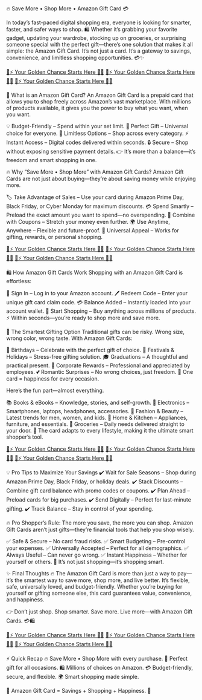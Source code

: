 🔥 Save More • Shop More • Amazon Gift Card 💳

In today’s fast-paced digital shopping era, everyone is looking for smarter, faster, and safer ways to shop. 🛍️ Whether it’s grabbing your favorite gadget, updating your wardrobe, stocking up on groceries, or surprising someone special with the perfect gift—there’s one solution that makes it all simple: the Amazon Gift Card.
It’s not just a card. It’s a gateway to savings, convenience, and limitless shopping opportunities. 💳✨

[🎁⚡ Your Golden Chance Starts Here 🌟💖](https://mygift.offerzeee.com/aama-zonn/) 
[🎁⚡ Your Golden Chance Starts Here 🌟💖](https://mygift.offerzeee.com/aama-zonn/) 
[🎁⚡ Your Golden Chance Starts Here 🌟💖](https://mygift.offerzeee.com/aama-zonn/) 

🌟 What is an Amazon Gift Card?
An Amazon Gift Card is a prepaid card that allows you to shop freely across Amazon’s vast marketplace. With millions of products available, it gives you the power to buy what you want, when you want.

💡 Budget-Friendly – Spend within your set limit.
🎁 Perfect Gift – Universal choice for everyone.
🛒 Limitless Options – Shop across every category.
⚡ Instant Access – Digital codes delivered within seconds.
🔒 Secure – Shop without exposing sensitive payment details.
👉 It’s more than a balance—it’s freedom and smart shopping in one.

🔥 Why “Save More • Shop More” with Amazon Gift Cards?
Amazon Gift Cards are not just about buying—they’re about saving money while enjoying more.

🏷️ Take Advantage of Sales – Use your card during Amazon Prime Day, Black Friday, or Cyber Monday for maximum discounts.
💳 Spend Smartly – Preload the exact amount you want to spend—no overspending.
🎯 Combine with Coupons – Stretch your money even further.
🌍 Use Anytime, Anywhere – Flexible and future-proof.
🎉 Universal Appeal – Works for gifting, rewards, or personal shopping.

[🎁⚡ Your Golden Chance Starts Here 🌟💖](https://mygift.offerzeee.com/aama-zonn/) 
[🎁⚡ Your Golden Chance Starts Here 🌟💖](https://mygift.offerzeee.com/aama-zonn/) 
[🎁⚡ Your Golden Chance Starts Here 🌟💖](https://mygift.offerzeee.com/aama-zonn/) 

🛍️ How Amazon Gift Cards Work
Shopping with an Amazon Gift Card is effortless:

📱 Sign In – Log in to your Amazon account.
🖊️ Redeem Code – Enter your unique gift card claim code.
💳 Balance Added – Instantly loaded into your account wallet.
🛒 Start Shopping – Buy anything across millions of products.
⚡ Within seconds—you’re ready to shop more and save more.

🎁 The Smartest Gifting Option
Traditional gifts can be risky. Wrong size, wrong color, wrong taste. With Amazon Gift Cards:

🎂 Birthdays – Celebrate with the perfect gift of choice.
🎄 Festivals & Holidays – Stress-free gifting solution.
🎓 Graduations – A thoughtful and practical present.
💼 Corporate Rewards – Professional and appreciated by employees.
💕 Romantic Surprises – No wrong choices, just freedom.
🎉 One card = happiness for every occasion.

Here’s the fun part—almost everything.

📚 Books & eBooks – Knowledge, stories, and self-growth.
📱 Electronics – Smartphones, laptops, headphones, accessories.
👗 Fashion & Beauty – Latest trends for men, women, and kids.
🏡 Home & Kitchen – Appliances, furniture, and essentials.
🛒 Groceries – Daily needs delivered straight to your door.
💎 The card adapts to every lifestyle, making it the ultimate smart shopper’s tool.

[🎁⚡ Your Golden Chance Starts Here 🌟💖](https://mygift.offerzeee.com/aama-zonn/) 
[🎁⚡ Your Golden Chance Starts Here 🌟💖](https://mygift.offerzeee.com/aama-zonn/) 
[🎁⚡ Your Golden Chance Starts Here 🌟💖](https://mygift.offerzeee.com/aama-zonn/) 

💡 Pro Tips to Maximize Your Savings
✔️ Wait for Sale Seasons – Shop during Amazon Prime Day, Black Friday, or holiday deals.
 ✔️ Stack Discounts – Combine gift card balance with promo codes or coupons.
 ✔️ Plan Ahead – Preload cards for big purchases.
 ✔️ Send Digitally – Perfect for last-minute gifting.
 ✔️ Track Balance – Stay in control of your spending.

🔥 Pro Shopper’s Rule: The more you save, the more you can shop.
Amazon Gift Cards aren’t just gifts—they’re financial tools that help you shop wisely.

✅ Safe & Secure – No card fraud risks.
✅ Smart Budgeting – Pre-control your expenses.
✅ Universally Accepted – Perfect for all demographics.
✅ Always Useful – Can never go wrong.
✅ Instant Happiness – Whether for yourself or others.
🎯 It’s not just shopping—it’s shopping smart.

✨ Final Thoughts
🔥 The Amazon Gift Card is more than just a way to pay—it’s the smartest way to save more, shop more, and live better.
It’s flexible, safe, universally loved, and budget-friendly. Whether you’re buying for yourself or gifting someone else, this card guarantees value, convenience, and happiness.

👉 Don’t just shop. Shop smarter. Save more. Live more—with Amazon Gift Cards. 💳🛍️

[🎁⚡ Your Golden Chance Starts Here 🌟💖](https://mygift.offerzeee.com/aama-zonn/) 
[🎁⚡ Your Golden Chance Starts Here 🌟💖](https://mygift.offerzeee.com/aama-zonn/) 
[🎁⚡ Your Golden Chance Starts Here 🌟💖](https://mygift.offerzeee.com/aama-zonn/) 

⚡ Quick Recap
🔥 Save More • Shop More with every purchase.
🎁 Perfect gift for all occasions.
🛍️ Millions of choices on Amazon.
💳 Budget-friendly, secure, and flexible.
🌍 Smart shopping made simple.

🌟 Amazon Gift Card = Savings + Shopping + Happiness. 🌟
